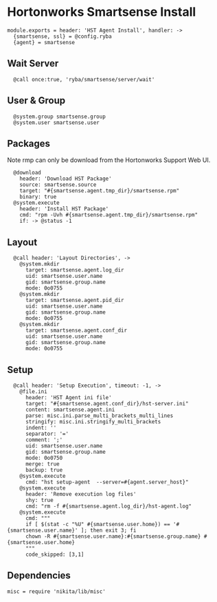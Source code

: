 
# Hortonworks Smartsense Install

    module.exports = header: 'HST Agent Install', handler: ->
      {smartsense, ssl} = @config.ryba
      {agent} = smartsense

## Wait Server

      @call once:true, 'ryba/smartsense/server/wait'

## User & Group

      @system.group smartsense.group
      @system.user smartsense.user

## Packages
Note rmp can only be download from the Hortonworks Support Web UI.

      @download
        header: 'Download HST Package'
        source: smartsense.source
        target: "#{smartsense.agent.tmp_dir}/smartsense.rpm"
        binary: true
      @system.execute
        header: 'Install HST Package'
        cmd: "rpm -Uvh #{smartsense.agent.tmp_dir}/smartsense.rpm"
        if: -> @status -1

## Layout

      @call header: 'Layout Directories', ->
        @system.mkdir
          target: smartsense.agent.log_dir
          uid: smartsense.user.name
          gid: smartsense.group.name
          mode: 0o0755
        @system.mkdir
          target: smartsense.agent.pid_dir
          uid: smartsense.user.name
          gid: smartsense.group.name
          mode: 0o0755
        @system.mkdir
          target: smartsense.agent.conf_dir
          uid: smartsense.user.name
          gid: smartsense.group.name
          mode: 0o0755

## Setup

      @call header: 'Setup Execution', timeout: -1, ->
        @file.ini
          header: 'HST Agent ini file'
          target: "#{smartsense.agent.conf_dir}/hst-server.ini"
          content: smartsense.agent.ini
          parse: misc.ini.parse_multi_brackets_multi_lines
          stringify: misc.ini.stringify_multi_brackets
          indent: ''
          separator: '='
          comment: ';'
          uid: smartsense.user.name
          gid: smartsense.group.name
          mode: 0o0750
          merge: true
          backup: true
        @system.execute
          cmd: "hst setup-agent  --server=#{agent.server_host}"
        @system.execute
          header: 'Remove execution log files'
          shy: true
          cmd: "rm -f #{smartsense.agent.log_dir}/hst-agent.log"
        @system.execute
          cmd: """
          if [ $(stat -c "%U" #{smartsense.user.home}) == '#{smartsense.user.name}' ]; then exit 3; fi
          chown -R #{smartsense.user.name}:#{smartsense.group.name} #{smartsense.user.home}
          """
          code_skipped: [3,1]

## Dependencies

    misc = require 'nikita/lib/misc'
